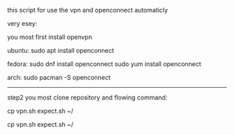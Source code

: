 this script for use the vpn and openconnect automaticly

very esey:

you most first install openvpn

ubuntu:
sudo apt install openconnect

fedora:
sudo dnf install openconnect
sudo yum install openconnect

arch:
sudo pacman -S openconnect

-------------------------------------------------------

step2 you most clone repository and flowing command:

cp vpn.sh expect.sh ~/

cp vpn.sh expect.sh ~/
